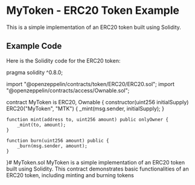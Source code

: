 # MyToken - ERC20 Token Example

This is a simple implementation of an ERC20 token built using Solidity. 

## Example Code

Here is the Solidity code for the ERC20 token:

pragma solidity ^0.8.0;

import "@openzeppelin/contracts/token/ERC20/ERC20.sol";
import "@openzeppelin/contracts/access/Ownable.sol";

contract MyToken is ERC20, Ownable {
    constructor(uint256 initialSupply) ERC20("MyToken", "MTK") {
        _mint(msg.sender, initialSupply);
    }

    function mint(address to, uint256 amount) public onlyOwner {
        _mint(to, amount);
    }

    function burn(uint256 amount) public {
        _burn(msg.sender, amount);
    }
}# MyToken.sol
MyToken is a simple implementation of an ERC20 token built using Solidity. This contract demonstrates basic functionalities of an ERC20 token, including minting and burning tokens
